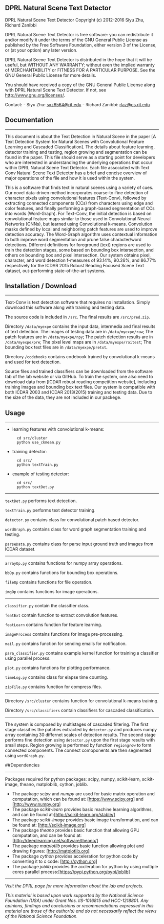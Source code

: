 DPRL Natural Scene Text Detector
---------------

DPRL Natural Scene Text Detector
Copyright (c) 2012-2016 Siyu Zhu, Richard Zanibbi

DPRL Natural Scene Text Detector is free software: you can redistribute it and/or modify it under the terms of the GNU General Public License as published by the Free Software Foundation, either version 3 of the License, or (at your option) any later version.

DPRL Natural Scene Text Detector is distributed in the hope that it will be useful, but WITHOUT ANY WARRANTY; without even the implied warranty of MERCHANTABILITY or FITNESS FOR A PARTICULAR PURPOSE.  See the GNU General Public License for more details.

You should have received a copy of the GNU General Public License along with DPRL Natural Scene Text Detector.  If not, see <http://www.gnu.org/licenses/>.

Contact:
	- Siyu Zhu: sxz8564@rit.edu
	- Richard Zanibbi: rlaz@cs.rit.edu 

## Documentation
* * *

This document is about the Text Detection in Natural Scene in the paper [A Text Detection System for Natural Scenes with Convolutional Feature Learning and Cascaded Classification].
The details about feature learning, detector training and testing, region growing and segmentation can be found in the paper.
This file should serve as a starting point for developers who are interested in understanding the underlying operations that occur within DPRL Natural Scene Text Detector. Each file associated with Text Conv Natural Scene Text Detector has a brief and concise overview of major operations of the file and how it is used within the system. 

This is a software that finds text in natural scenes using a variety of cues. Our novel data-driven method incorporates coarse-to-fine detection of character pixels using convolutional features (Text-Conv), followed by extracting connected components (CCs) from characters using edge and color features, and finally performing a graph-based segmentation of CCs into words (Word-Graph). For Text-Conv, the initial detection is based on convolutional feature maps similar to those used in Convolutional Neural Networks (CNNs), but learned using Convolutional k-means. Convolution masks defined by local and neighboring patch features are used to improve detection accuracy. The Word-Graph algorithm uses contextual information to both improve word segmentation and prune false character/word detections. Different definitions for foreground (text) regions are used to train the detection stages, some based on bounding box intersection, and others on bounding box and pixel intersection. Our system obtains pixel, character, and word detection f-measures of 93.14\%, 90.26\%, and 86.77\% respectively for the ICDAR 2015 Robust Reading Focused Scene Text dataset, out-performing state-of-the-art systems. 

## Installation / Download
* * *
Text-Conv is text detection software that requires no installation. Simply download this software along with training and testing data.

The source code is included in `/src`.  The final results are `/src/pred.zip`.


Directory `/data/myexpe` contains the input data, intermedia and final results of text detection. The images of testing data are in `/data/myexpe/raw`; The patch features are in `/data/myexpe/npy`; The patch detection results are in `/data/myexpe/pre`; The pixel level maps are in `/data/myexpe/roitest`; The bounding box text files are in `/data/myexpe/pretxt`.

Directory `/codebooks` contains codebook trained by convolutional k-means and used for text detection.

Source files and trained classifiers can be downloaded from the software tab of the lab website or via GitHub. To train the system, one also need to download data from [ICDAR robust reading competition website], including training images and bounding box text files. Our system is compatible with both ICDAR 2003 and ICDAR 2013(2015) training and testing data. Due to the size of the data, they are not included in our packege. 

## Usage
* * *

* learning features with convolutional k-means:

		cd src/cluster
		python use_ckmean.py

* training detector:

		cd src/
		python textTrain.py
		
* example of testing detector:

		cd src/
		python textDet.py

***
`textDet.py` performs text detection.

`textTrain.py` performs text detector training.

`detector.py` contains class for convolutional patch based detector.

`wordGraph.py` contains class for word graph segmentation training and testing. 

`parseData.py` contains class for parse input ground truth and images from ICDAR dataset.

***
`arrayOp.py` contains functions for numpy array operations.

`bbOp.py` contains functions for bounding box operations.

`fileOp` contains functions for file operation.

`imgOp` contains functions for image operations.

***
`classifier.py` contain the classifier class.

`featExt` contain function to extract convolution features.

`featLearn` contains function for feature learning.

`imageProcess` contains functions for image pre-processing.

`mail.py` contains function for sending emails for notification.

`para_classifier.py` contains example kernel function for training a classifier using parallel process.

`plot.py` contains functions for plotting performance.

`timeLog.py` contains class for elapse time counting.

`zipFile.py` contains function for compress files.

***
Directory `/src/cluster` contains function for convolutional k-means training.

Directory `/src/classifiers` contain classifiers for cascaded classification.

***

The system is composed by multistages of cascaded filtering. The first stage classifies the patches extracted by `detector.py` and produces numpy array containing 30 differnet scales of detection results. The second stage performs fine detection using `detector.py` upon the first stage results with small steps. Region growing is performed by function `regiongrow` to form connected components. The connect comoponents are then segmented using `wordGraph.py`.


##Dependencies
* * *

Packages required for python packages: scipy, numpy, scikit-learn, scikit-image, theano, matploblib, cython, joblib.

* The package _scipy_ and _numpy_ are used for basic matrix operation and computation, which can be found at: 
	[https://www.scipy.org] and
	[http://www.numpy.org]
* The package _scikit-learn_ provides basic machine learning algorithms, and can be found at:[http://scikit-learn.org/stable/]
* The package _scikit-image_ provides basic image transformation, and can be found at: [http://scikit-image.org]
* The package _theano_ provides basic function that allowing GPU computation, and can be found at:[http://deeplearning.net/software/theano/]
* The package _matplotlib_ provides basic function allowing plot and drawing figures: [http://matplotlib.org]
* The package _cython_ provides acceleration for python code by converting it to c code: [http://cython.org]
* The package _joblib_ provides the accleration for python by using multiple cores parallel process:[https://pypi.python.org/pypi/joblib]

[https://www.scipy.org]:https://www.scipy.org
[http://www.numpy.org]:http://www.numpy.org
[http://scikit-learn.org/stable/]: http://scikit-learn.org/stable/
[http://scikit-image.org]: http://scikit-image.org
[http://deeplearning.net/software/theano/]: http://deeplearning.net/software/theano/
[http://matplotlib.org]: http://matplotlib.org
[http://cython.org]:http://cython.org
[https://pypi.python.org/pypi/joblib]:https://pypi.python.org/pypi/joblib


* * *

*Visit the DPRL page for more information about the lab and projects.*

*This material is based upon work supported by the National Science Foundation (USA) under Grant Nos. IIS-1016815 and HCC-1218801.
Any opinions, findings and conclusions or recommendations expressed in this material are those of the author(s) 
and do not necessarily reflect the views of the National Science Foundation.*
